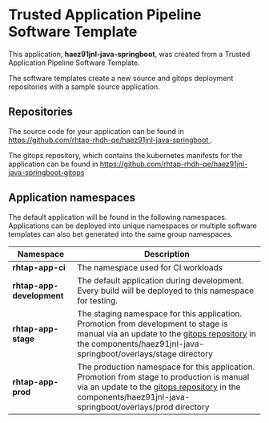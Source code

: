 # Trusted Application Pipeline Software Template

This application, **haez91jnl-java-springboot**, was created from a Trusted Application Pipeline Software Template.

The software templates create a new source and gitops deployment repositories with a sample source application. 

## Repositories

The source code for your application can be found in [https://github.com/rhtap-rhdh-qe/haez91jnl-java-springboot ](https://github.com/rhtap-rhdh-qe/haez91jnl-java-springboot ).
 
The gitops repository, which contains the kubernetes manifests for the application can be found in 
[https://github.com/rhtap-rhdh-qe/haez91jnl-java-springboot-gitops ](https://github.com/rhtap-rhdh-qe/haez91jnl-java-springboot-gitops ) 

## Application namespaces 

The default application will be found in the following namespaces. Applications can be deployed into unique namespaces or multiple software templates can also bet generated into the same group namespaces.  

|  Namespace   |  Description   |  
| -------- | -------- |
| **rhtap-app-ci** | The namespace used for CI workloads |
| **rhtap-app-development** | The default application during development. Every build will be deployed to this namespace for testing. |
| **rhtap-app-stage** | The staging namespace for this application. Promotion from development to stage is manual via an update to the [gitops repository](https://github.com/rhtap-rhdh-qe/haez91jnl-java-springboot-gitops ) in the components/haez91jnl-java-springboot/overlays/stage directory |
| **rhtap-app-prod** | The production namespace for this application. Promotion from stage to production is manual via an update to the [gitops repository](https://github.com/rhtap-rhdh-qe/haez91jnl-java-springboot-gitops ) in the components/haez91jnl-java-springboot/overlays/prod directory |